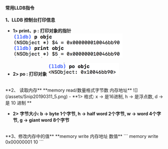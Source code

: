 #### 常用LLDB指令



**1、LLDB 控制台打印信息**
- **1> print、p : 打印对象的指针**
![](/assets/Snip20190311_4.png)

- **2> po : 打印对象**
![](/assets/Snip20190311_3.png)



<br>
**2、 读取内存**
**memory read/数量格式字节数 内存地址**
![](/assets/Snip20190311_5.png)
- **1> 格式: x -> 是16进制, h -> 是浮点数, d -> 是 10 进制 **

- **2> 字节大小: b -> byte 1个字节, h -> half word 2个字节, w -> word 4个字节, g -> giant word 8个字节**



<br>
**3、修改内存中的值**
**memory write 内存地址 数值**
```
memory write 0x00000001 10
```